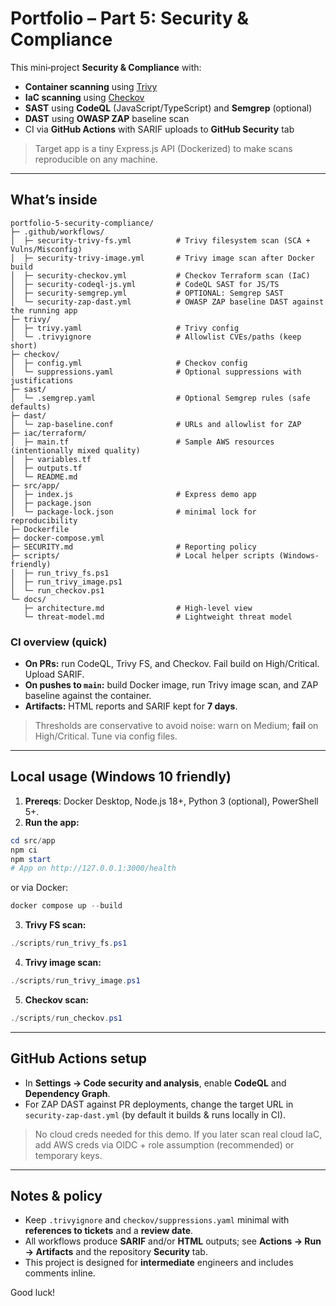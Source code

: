 # Portfolio – Part 5: Security & Compliance

This mini‑project **Security & Compliance** with:
- **Container scanning** using [Trivy]
- **IaC scanning** using [Checkov]
- **SAST** using **CodeQL** (JavaScript/TypeScript) and **Semgrep** (optional)
- **DAST** using **OWASP ZAP** baseline scan
- CI via **GitHub Actions** with SARIF uploads to **GitHub Security** tab

> Target app is a tiny Express.js API (Dockerized) to make scans reproducible on any machine.

---

## What’s inside

```
portfolio-5-security-compliance/
├─ .github/workflows/
│  ├─ security-trivy-fs.yml          # Trivy filesystem scan (SCA + Vulns/Misconfig)
│  ├─ security-trivy-image.yml       # Trivy image scan after Docker build
│  ├─ security-checkov.yml           # Checkov Terraform scan (IaC)
│  ├─ security-codeql-js.yml         # CodeQL SAST for JS/TS
│  ├─ security-semgrep.yml           # OPTIONAL: Semgrep SAST
│  └─ security-zap-dast.yml          # OWASP ZAP baseline DAST against the running app
├─ trivy/
│  ├─ trivy.yaml                     # Trivy config
│  └─ .trivyignore                   # Allowlist CVEs/paths (keep short)
├─ checkov/
│  ├─ config.yml                     # Checkov config
│  └─ suppressions.yaml              # Optional suppressions with justifications
├─ sast/
│  └─ .semgrep.yaml                  # Optional Semgrep rules (safe defaults)
├─ dast/
│  └─ zap-baseline.conf              # URLs and allowlist for ZAP
├─ iac/terraform/
│  ├─ main.tf                        # Sample AWS resources (intentionally mixed quality)
│  ├─ variables.tf
│  ├─ outputs.tf
│  └─ README.md
├─ src/app/
│  ├─ index.js                       # Express demo app
│  ├─ package.json
│  └─ package-lock.json              # minimal lock for reproducibility
├─ Dockerfile
├─ docker-compose.yml
├─ SECURITY.md                       # Reporting policy
├─ scripts/                          # Local helper scripts (Windows-friendly)
│  ├─ run_trivy_fs.ps1
│  ├─ run_trivy_image.ps1
│  └─ run_checkov.ps1
└─ docs/
   ├─ architecture.md                # High-level view
   └─ threat-model.md                # Lightweight threat model
```

### CI overview (quick)

- **On PRs:** run CodeQL, Trivy FS, and Checkov. Fail build on High/Critical. Upload SARIF.
- **On pushes to `main`:** build Docker image, run Trivy image scan, and ZAP baseline against the container.
- **Artifacts:** HTML reports and SARIF kept for **7 days**.

> Thresholds are conservative to avoid noise: warn on Medium; **fail** on High/Critical. Tune via config files.

---

## Local usage (Windows 10 friendly)

1) **Prereqs**: Docker Desktop, Node.js 18+, Python 3 (optional), PowerShell 5+.
2) **Run the app:**  
```powershell
cd src/app
npm ci
npm start
# App on http://127.0.0.1:3000/health
```
or via Docker:
```powershell
docker compose up --build
```
3) **Trivy FS scan:**  
```powershell
./scripts/run_trivy_fs.ps1
```
4) **Trivy image scan:**  
```powershell
./scripts/run_trivy_image.ps1
```
5) **Checkov scan:**  
```powershell
./scripts/run_checkov.ps1
```

---

## GitHub Actions setup

- In **Settings → Code security and analysis**, enable **CodeQL** and **Dependency Graph**.
- For ZAP DAST against PR deployments, change the target URL in `security-zap-dast.yml` (by default it builds & runs locally in CI).

> No cloud creds needed for this demo. If you later scan real cloud IaC, add AWS creds via OIDC + role assumption (recommended) or temporary keys.

---

## Notes & policy

- Keep `.trivyignore` and `checkov/suppressions.yaml` minimal with **references to tickets** and a **review date**.
- All workflows produce **SARIF** and/or **HTML** outputs; see **Actions → Run → Artifacts** and the repository **Security** tab.
- This project is designed for **intermediate** engineers and includes comments inline.

Good luck!

[Trivy]: https://github.com/aquasecurity/trivy
[Checkov]: https://www.checkov.io/
[CodeQL]: https://codeql.github.com/
[Semgrep]: https://semgrep.dev/
[ZAP]: https://www.zaproxy.org/
